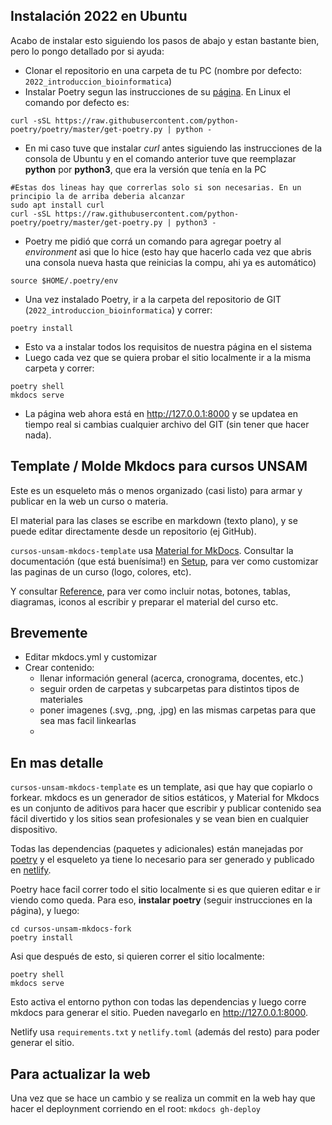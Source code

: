 ## Instalación 2022 en Ubuntu

Acabo de instalar esto siguiendo los pasos de abajo y estan bastante bien, pero lo pongo detallado por si ayuda:

* Clonar el repositorio en una carpeta de tu PC (nombre por defecto: `2022_introduccion_bioinformatica`)
* Instalar Poetry segun las instrucciones de su [página](https://python-poetry.org/docs/). En Linux el comando por defecto es:

```
curl -sSL https://raw.githubusercontent.com/python-poetry/poetry/master/get-poetry.py | python -
```
* En mi caso tuve que instalar *curl* antes siguiendo las instrucciones de la consola de Ubuntu y en el comando anterior tuve que reemplazar **python** por **python3**, que era la versión que tenía en la PC
```
#Estas dos lineas hay que correrlas solo si son necesarias. En un principio la de arriba deberia alcanzar
sudo apt install curl
curl -sSL https://raw.githubusercontent.com/python-poetry/poetry/master/get-poetry.py | python3 -
```
* Poetry me pidió que corrá un comando para agregar poetry al *environment* asi que lo hice (esto hay que hacerlo cada vez que abris una consola nueva hasta que reinicias la compu, ahi ya es automático)
```
source $HOME/.poetry/env
```
* Una vez instalado Poetry, ir a la carpeta del repositorio de GIT (`2022_introduccion_bioinformatica`) y correr:
```
poetry install 
```
* Esto va a instalar todos los requisitos de nuestra página en el sistema
* Luego cada vez que se quiera probar el sitio localmente ir a la misma carpeta y correr:
```
poetry shell 
mkdocs serve
``` 
* La página web ahora está en http://127.0.0.1:8000 y se updatea en tiempo real si cambias cualquier archivo del GIT (sin tener que hacer nada).

## Template / Molde Mkdocs para cursos UNSAM

Este es un esqueleto más o menos organizado (casi listo) para armar y publicar
en la web un curso o materia. 

El material para las clases se escribe en markdown (texto plano), y se puede
editar directamente desde un repositorio (ej GitHub).

`cursos-unsam-mkdocs-template` usa [Material for MkDocs](https://squidfunk.github.io/mkdocs-material/). 
Consultar la documentación (que está buenísima!) en
[Setup](https://squidfunk.github.io/mkdocs-material/setup/changing-the-colors/),
para ver como customizar las paginas de un curso (logo, colores, etc). 

Y consultar [Reference](https://squidfunk.github.io/mkdocs-material/reference/), 
para ver como incluir notas, botones, tablas, diagramas, iconos al escribir y
preparar el material del curso etc. 

## Brevemente

 * Editar mkdocs.yml y customizar
 * Crear contenido:
    * llenar información general (acerca, cronograma, docentes, etc.)
    * seguir orden de carpetas y subcarpetas para distintos tipos de materiales
    * poner imagenes (.svg, .png, .jpg) en las mismas carpetas para que sea mas facil linkearlas
    * 

## En mas detalle

`cursos-unsam-mkdocs-template` es un template, asi que hay que copiarlo o forkear. mkdocs es un
generador de sitios estáticos, y Material for Mkdocs es un conjunto de aditivos
para hacer que escribir y publicar contenido sea fácil divertido y los sitios
sean profesionales y se vean bien en cualquier dispositivo. 

Todas las dependencias (paquetes y adicionales) están manejadas por
[poetry](https://python-poetry.org) y el esqueleto ya tiene lo necesario para
ser generado y publicado en [netlify](https://www.netlify.com/). 

Poetry hace facil correr todo el sitio localmente si es que quieren editar e ir
viendo como queda. Para eso, **instalar poetry** (seguir instrucciones en la
página), y luego: 
```
cd cursos-unsam-mkdocs-fork
poetry install 
```

Asi que después de esto, si quieren correr el sitio localmente:
```
poetry shell 
mkdocs serve
``` 

Esto activa el entorno python con todas las dependencias y luego corre mkdocs
para generar el sitio. Pueden navegarlo en http://127.0.0.1:8000. 

Netlify usa `requirements.txt` y `netlify.toml` (además del resto) para poder
generar el sitio.

## Para actualizar la web
Una vez que se hace un cambio y se realiza un commit en la web hay que hacer el deploynment corriendo en el root:
`mkdocs gh-deploy`

